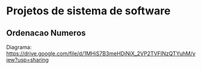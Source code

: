 # Projetos de sistema de software
## Ordenacao Numeros

Diagrama: https://drive.google.com/file/d/1MHiS7B3meHDjNiX_2VP2TVFINzQTYuhM/view?usp=sharing
